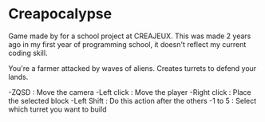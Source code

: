 # Creapocalypse

Game made by for a school project at CREAJEUX.
This was made 2 years ago in my first year of programming school, it doesn't reflect my current coding skill.

You're a farmer attacked by waves of aliens. Creates turrets to defend your lands.

-ZQSD 	     : Move the camera
-Left click  : Move the player
-Right click : Place the selected block 
-Left Shift  : Do this action after the others 
-1 to 5      : Select which turret you want to build
 
